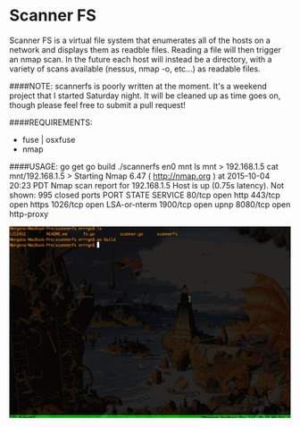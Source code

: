 Scanner FS
==========

Scanner FS is a virtual file system that enumerates all of the hosts on a network and displays them as readble files. Reading a file
will then trigger an nmap scan. In the future each host will instead be a directory, with a variety of scans available (nessus, nmap -o, etc...)
as readable files.

####NOTE:
scannerfs is poorly written at the moment. It's a weekend project that I started Saturday night. It will be cleaned up as time goes on, though please feel free to submit a pull request!

####REQUIREMENTS:
 - fuse | osxfuse
 - nmap

####USAGE:
    go get
    go build
    ./scannerfs en0 mnt
    ls mnt
    > 192.168.1.5
    cat mnt/192.168.1.5
    >
    Starting Nmap 6.47 ( http://nmap.org ) at 2015-10-04 20:23 PDT
    Nmap scan report for 192.168.1.5
    Host is up (0.75s latency).
    Not shown: 995 closed ports
    PORT     STATE SERVICE
    80/tcp   open  http
    443/tcp  open  https
    1026/tcp open  LSA-or-nterm
    1900/tcp open  upnp
    8080/tcp open  http-proxy

<img src="scannerfs.gif"></img>
